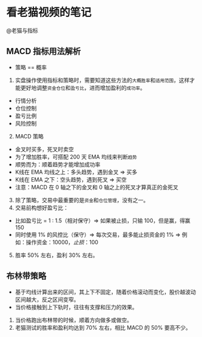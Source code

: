 # 看老猫视频的笔记

@老猫与指标

## MACD 指标用法解析

- 策略 == 概率

1. 实盘操作使用指标和策略时，需要知道这些方法的`大概胜率`和`适用范围`，这样才能更好地调整`资金仓位`和`盈亏比`，进而增加盈利的`成功率`。
  - 行情分析
  - 仓位控制
  - 盈亏比例
  - 风险控制
2. MACD 策略
  - 金叉时买多，死叉时卖空
  - 为了增加胜率，可搭配 200 天 EMA 均线来判断`趋势`
  - 顺势而为：顺着趋势才能增加成功率
  - K线在 EMA 均线之上：多头趋势，遇到金叉 => 买多
  - K线在 EMA 之下：空头趋势，遇到死叉 => 买空
  - 注意：MACD 在 0 轴之下的金叉和 0 轴之上的死叉才算真正的金死叉
3. 除了策略，交易中最重要的是`资金`和`仓位管理`，没有之一。
4. 交易前构想好盈亏比：
  - 比如盈亏比 = 1 : 1.5（相对保守）=> 如果被止损，只输 100，但是赢，得赢 150
  - 同时使用 1% 的风控比（保守）=> 每次交易，最多能止损资金的 1% => 例如：操作资金：$10000，止损：$100
5. 胜率 50% 左右，盈利 30% 左右。

## 布林带策略

- 基于均线计算出来的区间，其上下不固定，随着价格滚动而变化，股价越波动区间越大，反之区间变窄。
- 当价格接触到上下轨时，往往有支撑和压力的效果。

1. 当价格跑出布林带的时候，顺着方向做多或做空。
2. 老猫测试的胜率和盈利均达到 70% 左右，相比 MACD 的 50% 要高不少。

